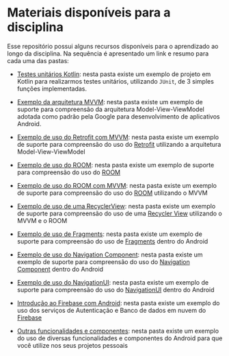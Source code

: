 # Materiais disponíveis para a disciplina

Esse repositório possui alguns recursos disponíveis para o aprendizado ao longo da disciplina. Na sequência é apresentado um link e resumo para cada uma das pastas:

- [Testes unitários Kotlin](01-testes-unitarios): nesta pasta existe um exemplo de projeto em Kotlin para realizarmos testes unitários, utilizando `JUnit`, de 3 simples funções implementadas. 

- [Exemplo da arquitetura MVVM](02-exemplo-mvvm): nesta pasta existe um exemplo de suporte para compreensão da arquitetura Model-View-ViewModel adotada como padrão pela Google para desenvolvimento de aplicativos Android.

- [Exemplo de uso do Retrofit com MVVM](03-exemplo-retrofit): nesta pasta existe um exemplo de suporte para compreensão do uso do [Retrofit](https://square.github.io/retrofit/) utilizando a arquitetura Model-View-ViewModel

- [Exemplo de uso do ROOM](04-exemplo-room): nesta pasta existe um exemplo de suporte para compreensão do uso do [ROOM](https://developer.android.com/training/data-storage/room)

- [Exemplo de uso do ROOM com MVVM](05-exemplo-room-mvvm): nesta pasta existe um exemplo de suporte para compreensão do uso do [ROOM](https://developer.android.com/training/data-storage/room) utilizando o MVVM

- [Exemplo de uso de uma RecyclerView](06-exemplo-recycle-view): nesta pasta existe um exemplo de suporte para compreensão do uso de uma [Recycler View](https://developer.android.com/guide/topics/ui/layout/recyclerview?hl=pt-br) utilizando o MVVM e o ROOM

- [Exemplo de uso de Fragments](07-exemplo-fragments): nesta pasta existe um exemplo de suporte para compreensão do uso de [Fragments](https://developer.android.com/guide/fragments#:~:text=A%20Fragment%20represents%20a%20reusable,an%20activity%20or%20another%20fragment) dentro do Android

- [Exemplo de uso do Navigation Component](08-exemplo-navigation): nesta pasta existe um exemplo de suporte para compreensão do uso do [Navigation Component](https://developer.android.com/guide/navigation) dentro do Android

- [Exemplo de uso do NavigationUI](09-exemplos-navui): nesta pasta existe um exemplo de suporte para compreensão do uso do [NavigationUI](https://developer.android.com/guide/navigation/navigation-ui) dentro do Android

- [Introdução ao Firebase com Android](10-intro-firebase): nesta pasta existe um exemplo do uso dos serviços de Autenticação e Banco de dados em nuvem do [Firebase](https://firebase.google.com/)

- [Outras funcionalidades e componentes](11-outras-func-comp): nesta pasta existe um exemplo do uso de diversas funcionalidades e componentes do Android para que você utilize nos seus projetos pessoais